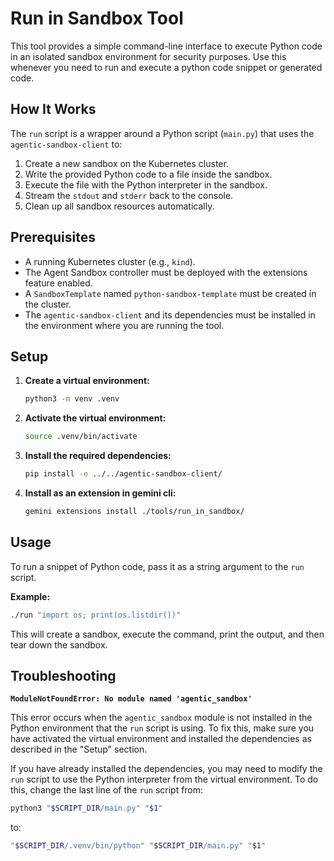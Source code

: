 # Run in Sandbox Tool

This tool provides a simple command-line interface to execute Python code in an isolated sandbox environment for security purposes. Use this whenever you need to run and execute a python code snippet or generated code.

## How It Works

The `run` script is a wrapper around a Python script (`main.py`) that uses the `agentic-sandbox-client` to:
1.  Create a new sandbox on the Kubernetes cluster.
2.  Write the provided Python code to a file inside the sandbox.
3.  Execute the file with the Python interpreter in the sandbox.
4.  Stream the `stdout` and `stderr` back to the console.
5.  Clean up all sandbox resources automatically.

## Prerequisites

-   A running Kubernetes cluster (e.g., `kind`).
-   The Agent Sandbox controller must be deployed with the extensions feature enabled.
-   A `SandboxTemplate` named `python-sandbox-template` must be created in the cluster.
-   The `agentic-sandbox-client` and its dependencies must be installed in the environment where you are running the tool.

## Setup

1.  **Create a virtual environment:**
    ```bash
    python3 -m venv .venv
    ```
2.  **Activate the virtual environment:**
    ```bash
    source .venv/bin/activate
    ```
3.  **Install the required dependencies:**
    ```bash
    pip install -e ../../agentic-sandbox-client/
    ```
4.  **Install as an extension in gemini cli:**
    ```bash
    gemini extensions install ./tools/run_in_sandbox/
    ```

## Usage

To run a snippet of Python code, pass it as a string argument to the `run` script.

**Example:**

```bash
./run "import os; print(os.listdir())"
```

This will create a sandbox, execute the command, print the output, and then tear down the sandbox.

## Troubleshooting

**`ModuleNotFoundError: No module named 'agentic_sandbox'`**

This error occurs when the `agentic_sandbox` module is not installed in the Python environment that the `run` script is using. To fix this, make sure you have activated the virtual environment and installed the dependencies as described in the "Setup" section.

If you have already installed the dependencies, you may need to modify the `run` script to use the Python interpreter from the virtual environment. To do this, change the last line of the `run` script from:

```bash
python3 "$SCRIPT_DIR/main.py" "$1"
```

to:

```bash
"$SCRIPT_DIR/.venv/bin/python" "$SCRIPT_DIR/main.py" "$1"
```
